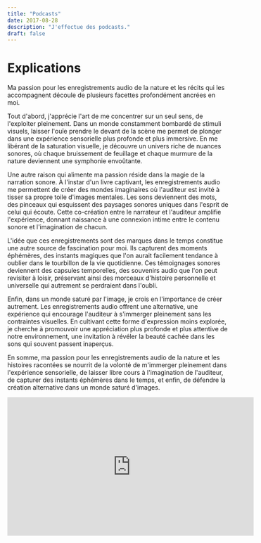 ```yaml
---
title: "Podcasts"
date: 2017-08-28
description: "J'effectue des podcasts."
draft: false
---
```


# Explications

Ma passion pour les enregistrements audio de la nature et les récits qui les accompagnent découle de plusieurs facettes profondément ancrées en moi.

Tout d'abord, j'apprécie l'art de me concentrer sur un seul sens, de l'exploiter pleinement. Dans un monde constamment bombardé de stimuli visuels, laisser l'ouïe prendre le devant de la scène me permet de plonger dans une expérience sensorielle plus profonde et plus immersive. En me libérant de la saturation visuelle, je découvre un univers riche de nuances sonores, où chaque bruissement de feuillage et chaque murmure de la nature deviennent une symphonie envoûtante.

Une autre raison qui alimente ma passion réside dans la magie de la narration sonore. À l'instar d'un livre captivant, les enregistrements audio me permettent de créer des mondes imaginaires où l'auditeur est invité à tisser sa propre toile d'images mentales. Les sons deviennent des mots, des pinceaux qui esquissent des paysages sonores uniques dans l'esprit de celui qui écoute. Cette co-création entre le narrateur et l'auditeur amplifie l'expérience, donnant naissance à une connexion intime entre le contenu sonore et l'imagination de chacun.

L'idée que ces enregistrements sont des marques dans le temps constitue une autre source de fascination pour moi. Ils capturent des moments éphémères, des instants magiques que l'on aurait facilement tendance à oublier dans le tourbillon de la vie quotidienne. Ces témoignages sonores deviennent des capsules temporelles, des souvenirs audio que l'on peut revisiter à loisir, préservant ainsi des morceaux d'histoire personnelle et universelle qui autrement se perdraient dans l'oubli.

Enfin, dans un monde saturé par l'image, je crois en l'importance de créer autrement. Les enregistrements audio offrent une alternative, une expérience qui encourage l'auditeur à s'immerger pleinement sans les contraintes visuelles. En cultivant cette forme d'expression moins explorée, je cherche à promouvoir une appréciation plus profonde et plus attentive de notre environnement, une invitation à révéler la beauté cachée dans les sons qui souvent passent inaperçus.

En somme, ma passion pour les enregistrements audio de la nature et les histoires racontées se nourrit de la volonté de m'immerger pleinement dans l'expérience sensorielle, de laisser libre cours à l'imagination de l'auditeur, de capturer des instants éphémères dans le temps, et enfin, de défendre la création alternative dans un monde saturé d'images.

<iframe width="560" height="315" src="https://youtu.be/kfbRGMUtQJE" frameborder="0" allowfullscreen></iframe>


